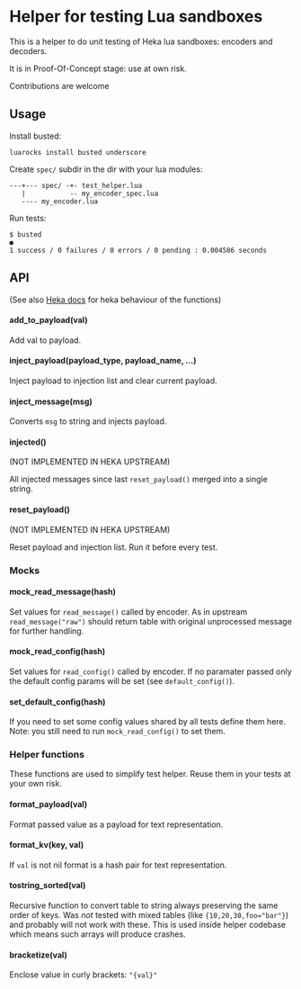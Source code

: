 Helper for testing Lua sandboxes
================================

This is a helper to do unit testing of Heka lua sandboxes: encoders and decoders.

It is in Proof-Of-Concept stage: use at own risk.

Contributions are welcome

Usage
-----

Install busted:
```
luarocks install busted underscore
```

Create `spec/` subdir in the dir with your lua modules:
```
---+--- spec/ -+- test_helper.lua
   |           -- my_encoder_spec.lua
   ---- my_encoder.lua
```

Run tests:
```
$ busted
●
1 success / 0 failures / 0 errors / 0 pending : 0.004586 seconds
```

API
---

(See also [Heka docs](http://hekad.readthedocs.org/en/v0.10.0/sandbox/index.html) for heka behaviour of the functions)

#### add_to_payload(val)

Add val to payload.

#### inject_payload(payload_type, payload_name, ...)

Inject payload to injection list and clear current payload. 

#### inject_message(msg)

Converts `msg` to string and injects payload.

#### injected()
(NOT IMPLEMENTED IN HEKA UPSTREAM)

All injected messages since last `reset_payload()` merged into a single string.

#### reset_payload()
(NOT IMPLEMENTED IN HEKA UPSTREAM)

Reset payload and injection list. Run it before every test.

### Mocks

#### mock_read_message(hash)

Set values for `read_message()` called by encoder.
As in upstream `read_message("raw")` should return table with original unprocessed message for further handling.

#### mock_read_config(hash)

Set values for `read_config()` called by encoder.
If no paramater passed only the default config params will be set (see `default_config()`).

#### set_default_config(hash)

If you need to set some config values shared by all tests define them here.
Note: you still need to run `mock_read_config()` to set them.

### Helper functions

These functions are used to simplify test helper. Reuse them in your tests at your own risk.

#### format_payload(val)

Format passed value as a payload for text representation.

#### format_kv(key, val)

If `val` is not nil format is a hash pair for text representation.

#### tostring_sorted(val)

Recursive function to convert table to string always preserving the same order of keys.
Was *not* tested with mixed tables (like `{10,20,30,foo="bar"}`) and probably will not work with these.
This is used inside helper codebase which means such arrays will produce crashes.

#### bracketize(val)

Enclose value in curly brackets: `"{val}"`
